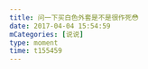```yaml
---
title: 问一下买白色外套是不是很作死😳
date: 2017-04-04 15:54:59
mCategories: [说说]
type: moment
time: t155459
---
```


